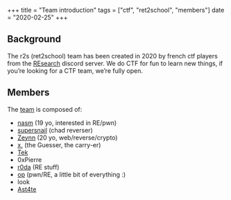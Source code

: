 +++
title = "Team introduction"
tags = ["ctf", "ret2school", "members"]
date = "2020-02-25"
+++

## Background

The r2s (ret2school) team has been created in 2020 by french ctf players from the [REsearch](https://ret2school.github.io/discord) discord server. We do CTF for fun to learn new things, if you’re looking for a CTF team, we’re fully open.

## Members

The [team](https://ctftime.org/team/111931) is composed of: 

- [nasm](https://kernemporium.github.io/en/about_us.html) (19 yo, interested in RE/pwn)
- [supersnail](http://aassfxxx.infos.st/) (chad reverser)
- [Zeynn](https://github.com/Zeynn1) (20 yo, web/reverse/crypto)
- [x.](https://github.com/SofianeELHOR) (the Guesser, the carry-er)
- [Tek](https://twitter.com/Tek_7987)
- 0xPierre
- [r0da](https://whereisr0da.github.io/blog/) (RE stuff)
- [op](https://github.com/0poss) (pwn/RE, a little bit of everything :)
- look
- [Ast4te](https://www.root-me.org/Ast4te)
